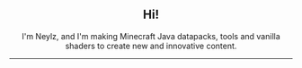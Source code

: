 <h2 align="center">Hi!</h2>

<p align="center">
I'm Neylz, and I'm making Minecraft Java datapacks, tools and vanilla shaders to create new and innovative content.
</p>

---
